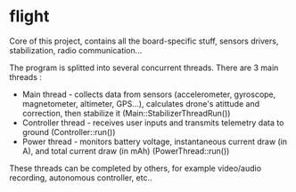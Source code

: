# flight
Core of this project, contains all the board-specific stuff, sensors drivers, stabilization, radio communication...

The program is splitted into several concurrent threads.
There are 3 main threads :

 * Main thread - collects data from sensors (accelerometer, gyroscope, magnetometer, altimeter, GPS...), calculates drone's atittude and correction, then stabilize it (Main::StabilizerThreadRun())
 * Controller thread - receives user inputs and transmits telemetry data to ground (Controller::run())
 * Power thread - monitors battery voltage, instantaneous current draw (in A), and total current draw (in mAh) (PowerThread::run())

These threads can be completed by others, for example video/audio recording, autonomous controller, etc..
